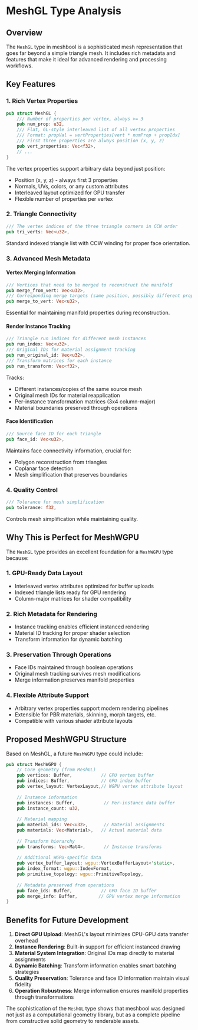 # MeshGL Type Analysis

## Overview
The `MeshGL` type in meshbool is a sophisticated mesh representation that goes far beyond a simple triangle mesh. It includes rich metadata and features that make it ideal for advanced rendering and processing workflows.

## Key Features

### 1. Rich Vertex Properties
```rust
pub struct MeshGL {
    /// Number of properties per vertex, always >= 3
    pub num_prop: u32,
    /// Flat, GL-style interleaved list of all vertex properties
    /// Format: propVal = vertProperties[vert * numProp + propIdx]
    /// First three properties are always position (x, y, z)
    pub vert_properties: Vec<f32>,
    // ...
}
```

The vertex properties support arbitrary data beyond just position:
- Position (x, y, z) - always first 3 properties
- Normals, UVs, colors, or any custom attributes
- Interleaved layout optimized for GPU transfer
- Flexible number of properties per vertex

### 2. Triangle Connectivity
```rust
/// The vertex indices of the three triangle corners in CCW order
pub tri_verts: Vec<u32>,
```

Standard indexed triangle list with CCW winding for proper face orientation.

### 3. Advanced Mesh Metadata

#### Vertex Merging Information
```rust
/// Vertices that need to be merged to reconstruct the manifold
pub merge_from_vert: Vec<u32>,
/// Corresponding merge targets (same position, possibly different properties)
pub merge_to_vert: Vec<u32>,
```

Essential for maintaining manifold properties during reconstruction.

#### Render Instance Tracking
```rust
/// Triangle run indices for different mesh instances
pub run_index: Vec<u32>,
/// Original IDs for material assignment tracking
pub run_original_id: Vec<u32>,
/// Transform matrices for each instance
pub run_transform: Vec<f32>,
```

Tracks:
- Different instances/copies of the same source mesh
- Original mesh IDs for material reapplication
- Per-instance transformation matrices (3x4 column-major)
- Material boundaries preserved through operations

#### Face Identification
```rust
/// Source face ID for each triangle
pub face_id: Vec<u32>,
```

Maintains face connectivity information, crucial for:
- Polygon reconstruction from triangles
- Coplanar face detection
- Mesh simplification that preserves boundaries

### 4. Quality Control
```rust
/// Tolerance for mesh simplification
pub tolerance: f32,
```

Controls mesh simplification while maintaining quality.

## Why This is Perfect for MeshWGPU

The `MeshGL` type provides an excellent foundation for a `MeshWGPU` type because:

### 1. GPU-Ready Data Layout
- Interleaved vertex attributes optimized for buffer uploads
- Indexed triangle lists ready for GPU rendering
- Column-major matrices for shader compatibility

### 2. Rich Metadata for Rendering
- Instance tracking enables efficient instanced rendering
- Material ID tracking for proper shader selection
- Transform information for dynamic batching

### 3. Preservation Through Operations
- Face IDs maintained through boolean operations
- Original mesh tracking survives mesh modifications
- Merge information preserves manifold properties

### 4. Flexible Attribute Support
- Arbitrary vertex properties support modern rendering pipelines
- Extensible for PBR materials, skinning, morph targets, etc.
- Compatible with various shader attribute layouts

## Proposed MeshWGPU Structure

Based on MeshGL, a future `MeshWGPU` type could include:

```rust
pub struct MeshWGPU {
    // Core geometry (from MeshGL)
    pub vertices: Buffer,           // GPU vertex buffer
    pub indices: Buffer,            // GPU index buffer
    pub vertex_layout: VertexLayout,// WGPU vertex attribute layout
    
    // Instance information
    pub instances: Buffer,           // Per-instance data buffer
    pub instance_count: u32,
    
    // Material mapping
    pub material_ids: Vec<u32>,      // Material assignments
    pub materials: Vec<Material>,   // Actual material data
    
    // Transform hierarchy
    pub transforms: Vec<Mat4>,       // Instance transforms
    
    // Additional WGPU-specific data
    pub vertex_buffer_layout: wgpu::VertexBufferLayout<'static>,
    pub index_format: wgpu::IndexFormat,
    pub primitive_topology: wgpu::PrimitiveTopology,
    
    // Metadata preserved from operations
    pub face_ids: Buffer,           // GPU face ID buffer
    pub merge_info: Buffer,        // GPU vertex merge information
}
```

## Benefits for Future Development

1. **Direct GPU Upload**: MeshGL's layout minimizes CPU-GPU data transfer overhead
2. **Instance Rendering**: Built-in support for efficient instanced drawing
3. **Material System Integration**: Original IDs map directly to material assignments
4. **Dynamic Batching**: Transform information enables smart batching strategies
5. **Quality Preservation**: Tolerance and face ID information maintain visual fidelity
6. **Operation Robustness**: Merge information ensures manifold properties through transformations

The sophistication of the `MeshGL` type shows that meshbool was designed not just as a computational geometry library, but as a complete pipeline from constructive solid geometry to renderable assets.